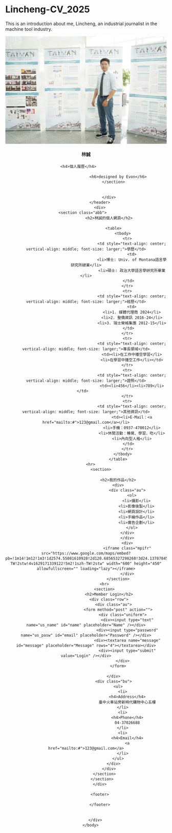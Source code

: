 # Lincheng-CV_2025
This is an introduction about me, Lincheng, an industrial journalist in the machine tool industry. 
<!doctype html>
<html>
    <head>
		<title>林誠CV</title>
		<link rel="stylesheet" href="test0806.css">
		</head>
		<body>
			<div id="flset">
				<header class="xyz">
						<div>
						<section class="aba">
							<img src="Lincheng_CSD+.jpg">
							<h4>林誠</h4>
							
							<h4>個人履歷</h4>								
							
								<h6>designed by Evon</h6>
							</section>
							
							
						</div>
				</header>
				<div>
						<section class="abb">						
						<h2>林誠的個人網頁</h2>
						
							<table>
									<tbody>
										<tr>
											<td style="text-align: center; vertical-align: middle; font-size: larger;">學歷</td>
											<td>
	   										<li>博士: Univ. of Montana語言學研究所肄業</li>
	   										<li>碩士: 政治大學語言學研究所畢業</li>
											</td>	
										</tr>
										<tr>
											<td style="text-align: center; vertical-align: middle; font-size: larger;">經歷</td>
											<td>
	   										<li>1. 媒體代理商 2024</li>
											<li>2. 聖僑資訊 2016-24</li>
											<li>3. 瑞士榮格集團 2012-15</li>
	   										</td>	
										</tr>
										<tr>
											<td style="text-align: center; vertical-align: middle; font-size: larger;">專長領域</td>
											<td><li>在工作中播空學習</li>
	   										<li>在學習中播空工作</li></td>
										</tr>
										<tr>
											<td style="text-align: center; vertical-align: middle; font-size: larger;">證照</td>
											<td><li>456</li><li>789</li></td>	
										</tr>
										<tr>
											<td style="text-align: center; vertical-align: middle; font-size: larger;">其他資訊</td>
											<td><li>E-Mail：<a href="mailto:#">123@gmail.com</a></li>
											<li>手機：0937-470012</li>
											<li>休閒活動：睡覺、學習、吃</li>
											<li>內向型人格</li>
											</td>	
										</tr>
									</tbody>
								</table>
					<hr>			
								<section>				
									
								<h2>我的作品</h2>
								<div>
										<div class="au">
											<ol>
												<li>攝影</li>
												<li>影像後製</li>
												<li>網頁設計</li>
												<li>手繪作品</li>
												<li>廣告企劃</li>
											</ol>
										</div>
										</div>
										<div>
										<iframe class="mpifr" src="https://www.google.com/maps/embed?pb=!1m14!1m12!1m3!1d2574.55081610928!2d120.68565327298268!3d24.137878459027426!2m3!1f0!2f0!3f0!3m2!1i1024!2i768!4f13.1!5e0!3m2!1szh-TW!2stw!4v1629171339122!5m2!1szh-TW!2stw" width="600" height="450" allowfullscreen="" loading="lazy"></iframe>
										</div>
								</section>
					<hr>
					<section>
						<h2>Member Login</h2>
						<div class="row">
							<div class="au">
								<form method="post" action="">
									<div class="uniform">
										<div><input type="text" name="us_name" id="name" placeholder="Name" /></div>
										<div><input type="password" name="us_pasw" id="email" placeholder="Password" /></div>
										<div><textarea name="message" id="message" placeholder="Message" rows="4"></textarea></div>
										<div><input type="submit" value="Login" /></div>
									</div>
								</form>
								
							</div>
							<div class="bu">
								<ul>
									<li>
										<h4>Address</h4>
										臺中火車站旁新時代購物中心五樓
									</li>
									<li>
										<h4>Phone</h4>
										04-37026688
									</li>
									<li>
										<h4>Email</h4>
										<a href="mailto:#">123@gmail.com</a>
									</li>
								</ul>
							</div>
						</div>
					</section>
					</section>	
				</div>
				
				<footer>
				
				</footer>
		
		
			</div>
		</body>



</html>
